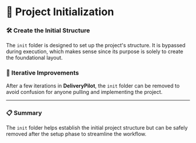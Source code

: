 # 🚀 Project Initialization

### 🛠️ Create the Initial Structure
The `init` folder is designed to set up the project's structure. It is bypassed during execution, which makes sense since its purpose is solely to create the foundational layout.

### 🔄 Iterative Improvements
After a few iterations in **DeliveryPilot**, the `init` folder can be removed to avoid confusion for anyone pulling and implementing the project.

---

### 📋 Summary
The `init` folder helps establish the initial project structure but can be safely removed after the setup phase to streamline the workflow.
